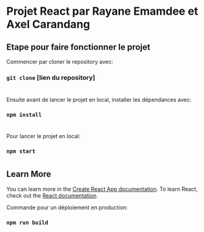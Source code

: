 # Projet React par Rayane Emamdee et Axel Carandang

## Etape pour faire fonctionner le projet

Commencer par cloner le repository avec: 
### `git clone` [lien du repository]
#
Ensuite avant de lancer le projet en local, installer les dépendances avec: 
### `npm install`
#
Pour lancer le projet en local: 
### `npm start`
#

## Learn More

You can learn more in the [Create React App documentation](https://facebook.github.io/create-react-app/docs/getting-started).
To learn React, check out the [React documentation](https://reactjs.org/).

Commande pour un déploiement en production:
### `npm run build`